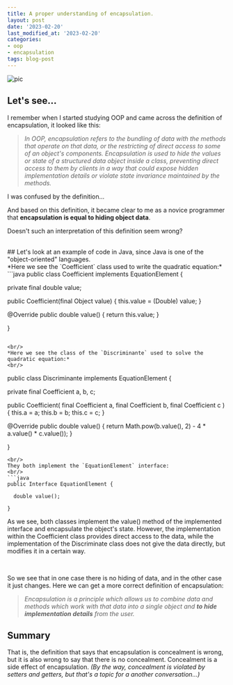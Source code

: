 ```yaml
---
title: A proper understanding of encapsulation.
layout: post
date: '2023-02-20'
last_modified_at: '2023-02-20'
categories:
- oop
- encapsulation
tags: blog-post
---
```


![pic](https://media.licdn.com/dms/image/D4E12AQGvsgwIo0TIQQ/article-cover_image-shrink_423_752/0/1662032433004?e=1682553600&v=beta&t=3C_8V2XIMeBd6rNX4kHLhGr5cdnfZJLnVhgm9EEWVwk)

## Let's see...

I remember when I started studying OOP and came across the definition of encapsulation, it looked like this:


> *In OOP, encapsulation refers to the bundling of data with the methods that operate on that data, or the restricting of direct access to some of an object's components. Encapsulation is used to hide the values or state of a structured data object inside a class, preventing direct access to them by clients in a way that could expose hidden implementation details or violate state invariance maintained by the methods.*


I was confused by the definition...

And based on this definition, it became clear to me as a novice programmer that **encapsulation is equal to hiding object data**.

Doesn't such an interpretation of this definition seem wrong?


<br/>
## Let's look at an example of code in Java, since Java is one of the "object-oriented" languages.
<br/>
*Here we see the `Coefficient` class used to write the quadratic equation:*
<br/>
```java
public class Coefficient implements EquationElement {
  
  private final double value;

  public Coefficient(final Object value) {
    this.value = (Double) value;
  }

  @Override
  public double value() {
    return this.value;
  }

}
```

<br/>
*Here we see the class of the `Discriminante` used to solve the quadratic equation:*
<br/>
```
public class Discriminante implements EquationElement {
  
  private final Coefficient a, b, c;

  public Coefficient(
    final Coefficient a,
    final Coefficient b,
    final Coefficient c
  ) {
    this.a = a;
    this.b = b;
    this.c = c;
  }

  @Override
  public double value() {
    return Math.pow(b.value(), 2) - 4 * a.value() * c.value());
  }

}
```
<br/>
They both implement the `EquationElement` interface:
<br/>
```java
public Interface EquationElement {
        
  double value();

}
```

As we see, both classes implement the value() method of the implemented interface and encapsulate the object's state. However, the implementation within the Coefficient class provides direct access to the data, while the implementation of the Discriminate class does not give the data directly, but modifies it in a certain way.

<br/>

So we see that in one case there is no hiding of data, and in the other case it just changes. Here we can get a more correct definition of encapsulation:

> *Encapsulation is a principle which allows us to combine data and methods which work with that data into a single object and **to hide implementation details** from the user.*

## Summary
That is, the definition that says that encapsulation is concealment is wrong, but it is also wrong to say that there is no concealment. Concealment is a side effect of encapsulation. *(By the way, concealment is violated by setters and getters, but that's a topic for a another conversation...)*
